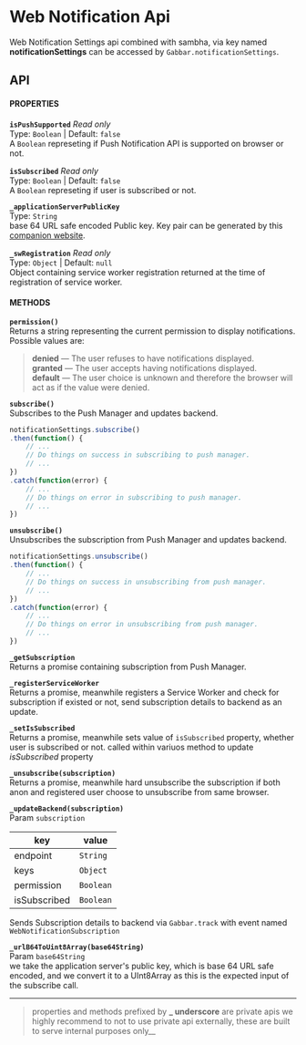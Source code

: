 # Web Notification Api
Web  Notification Settings api combined with sambha, via key named __notificationSettings__ can be accessed by `Gabbar.notificationSettings`.

## API
#### PROPERTIES

**`isPushSupported`** _Read only_   
Type: `Boolean` | Default: `false`   
A `Boolean` represeting if Push Notification API is supported on browser or not.

**`isSubscribed`** _Read only_   
Type: `Boolean` |  Default: `false`   
A `Boolean` represeting if user is subscribed or not.

**`_applicationServerPublicKey`**   
Type: `String`   
base 64 URL safe encoded Public key.
Key pair can be generated by this [companion website](https://web-push-codelab.glitch.me/ "Web Push Code Lab Website").

**`_swRegistration`** _Read only_   
Type: `Object` | Default: `null`   
Object containing service worker registration returned at the time of registration of service worker.

#### METHODS
**`permission()`**   
Returns a string representing the current permission to display notifications. Possible values are:   
> **denied** — The user refuses to have notifications displayed.   
> **granted** — The user accepts having notifications displayed.   
> **default** — The user choice is unknown and therefore the browser will act as if the value were denied.   

**`subscribe()`**   
Subscribes to the Push Manager and updates backend.   
``` javascript
notificationSettings.subscribe()
.then(function() {
    // ... 
    // Do things on success in subscribing to push manager. 
    // ...
})
.catch(function(error) {
    // ... 
    // Do things on error in subscribing to push manager. 
    // ...
})
```

**`unsubscribe()`**   
Unsubscribes the subscription from Push Manager and updates backend.   
``` javascript
notificationSettings.unsubscribe()
.then(function() {
    // ... 
    // Do things on success in unsubscribing from push manager. 
    // ...
})
.catch(function(error) {
    // ... 
    // Do things on error in unsubscribing from push manager. 
    // ...
})
```

**`_getSubscription`**   
Returns a promise containing subscription from Push Manager.   

**`_registerServiceWorker`**   
Returns a promise, meanwhile registers a Service Worker and check for subscription if existed or not, send subscription details to backend as an update.   

**`_setIsSubscribed`**   
Returns a promise, meanwhile sets value of `isSubscribed` property, whether user is subscribed or not. called within variuos method to update *isSubscribed* property   

**`_unsubscribe(subscription)`**   
Returns a promise, meanwhile hard unsubscribe the subscription if both anon and registered user choose to unsubscribe from same browser.   

**`_updateBackend(subscription)`**   
Param `subscription`   

| key | value |
| --- | --- |
| endpoint | `String` |
| keys | `Object` |
| permission | `Boolean` |
| isSubscribed | `Boolean` |

Sends Subscription details to backend via `Gabbar.track` with event named `WebNotificationSubscription`

**`_urlB64ToUint8Array(base64String)`**   
Param `base64String`   
we take the application server's public key, which is base 64 URL safe encoded, and we convert it to a UInt8Array as this is the expected input of the subscribe call.   

___
>properties and methods prefixed by **_ underscore** are private apis we highly recommend to not to use private api externally, these are built to serve internal purposes only__
